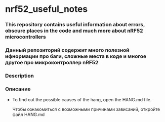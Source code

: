 # nrf52_useful_notes

### This repository contains useful information about errors, obscure places in the code and much more about nRF52 microcontrollers
### Данный репозиторий содержит много полезной ифнормации про баги, сложные места в коде и многое другое про микроконтроллер nRF52

### Description
### Описание
* To find out the possible causes of the hang, open the HANG.md file.

  Чтобы ознакомиться с возможными причинами зависаний, откройте файл HANG.md
